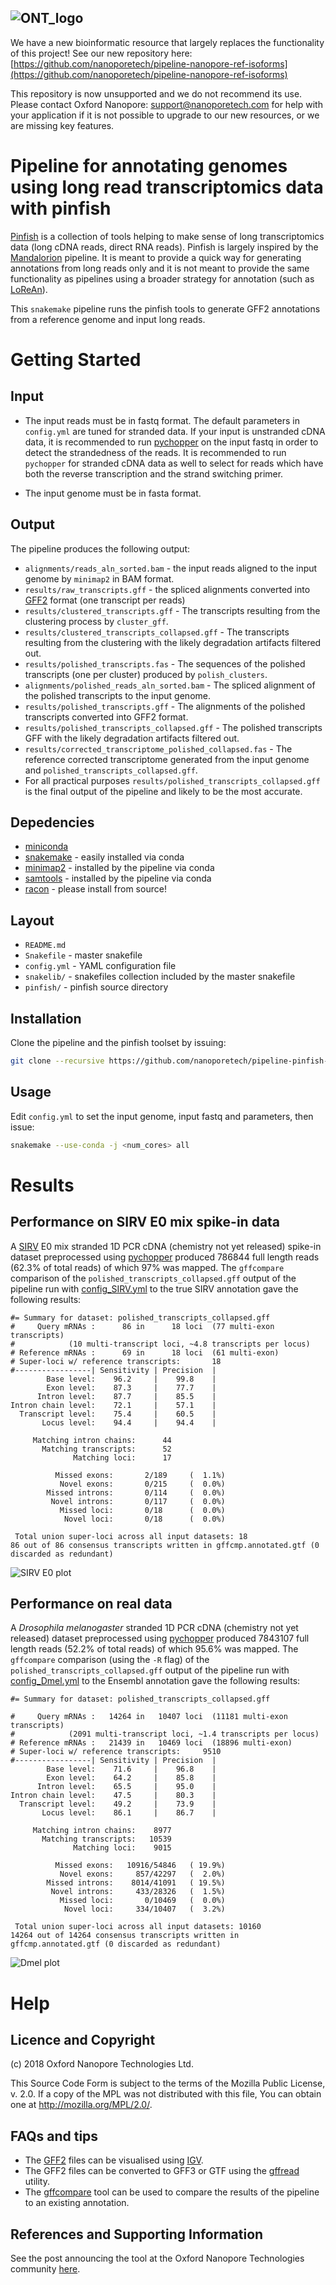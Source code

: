 ![ONT_logo](/ONT_logo.png)
-----------------------------

We have a new bioinformatic resource that largely replaces the functionality of this project! See our new repository here: [https://github.com/nanoporetech/pipeline-nanopore-ref-isoforms](https://github.com/nanoporetech/pipeline-nanopore-ref-isoforms)

This repository is now unsupported and we do not recommend its use. Please contact Oxford Nanopore: support@nanoporetech.com for help with your application if it is not possible to upgrade to our new resources, or we are missing key features.

Pipeline for annotating genomes using long read transcriptomics data with pinfish
=================================================================================

[Pinfish](https://github.com/nanoporetech/pinfish) is a collection of tools helping to make sense of long transcriptomics data (long cDNA reads, direct RNA reads). Pinfish is largely inspired by the [Mandalorion](https://www.nature.com/articles/ncomms16027) pipeline. It is meant to provide a quick way for generating annotations from long reads only and it is not meant to provide the same functionality as pipelines using a broader strategy for annotation (such as [LoReAn](https://www.biorxiv.org/content/early/2017/12/08/230359)).

This `snakemake` pipeline runs the pinfish tools to generate GFF2 annotations from a reference genome and input long reads.

Getting Started
===============

## Input

- The input reads must be in fastq format. The default parameters in `config.yml` are tuned for stranded data. If your input is unstranded cDNA data, it is recommended to run [pychopper](https://github.com/nanoporetech/pychopper) on the input fastq in order to detect the strandedness of the reads. It is recommended to run `pychopper` for stranded cDNA data as well to select for reads which have both the reverse transcription and the strand switching primer.

- The input genome must be in fasta format.

## Output

The pipeline produces the following output:

- `alignments/reads_aln_sorted.bam` - the input reads aligned to the input genome by `minimap2` in BAM format.
- `results/raw_transcripts.gff` - the spliced alignments converted into [GFF2](https://www.ensembl.org/info/website/upload/gff.html) format (one transcript per reads)
- `results/clustered_transcripts.gff` - The transcripts resulting from the clustering process by `cluster_gff`.
- `results/clustered_transcripts_collapsed.gff` - The transcripts resulting from the clustering with the likely degradation artifacts filtered out.
- `results/polished_transcripts.fas` - The sequences of the polished transcripts (one per cluster) produced by `polish_clusters`.
- `alignments/polished_reads_aln_sorted.bam` - The spliced alignment of the polished transcripts to the input genome.
- `results/polished_transcripts.gff` - The alignments of the polished transcripts converted into GFF2 format.
- `results/polished_transcripts_collapsed.gff` - The polished transcripts GFF with the likely degradation artifacts filtered out.
- `results/corrected_transcriptome_polished_collapsed.fas` - The reference corrected transcriptome generated from the input genome and `polished_transcripts_collapsed.gff`.
- For all practical purposes `results/polished_transcripts_collapsed.gff` is the final output of the pipeline and likely to be the most accurate.

## Depedencies

- [miniconda](https://conda.io/miniconda.html)
- [snakemake](http://snakemake.readthedocs.io/en/latest/) - easily installed via conda
- [minimap2](https://github.com/lh3/minimap2) - installed by the pipeline via conda
- [samtools](https://github.com/samtools/samtools) -  installed by the pipeline via conda
- [racon](https://github.com/isovic/racon) - please install from source!

## Layout

* `README.md`
* `Snakefile`         - master snakefile
* `config.yml`        - YAML configuration file
* `snakelib/`         - snakefiles collection included by the master snakefile
* `pinfish/`          - pinfish source directory



## Installation

Clone the pipeline and the pinfish toolset by issuing:

```bash
git clone --recursive https://github.com/nanoporetech/pipeline-pinfish-analysis.git
```

## Usage

Edit `config.yml` to set the input genome, input fastq and parameters, then issue:

```bash
snakemake --use-conda -j <num_cores> all
```

Results
=======

## Performance on SIRV E0 mix spike-in data

A [SIRV](https://www.lexogen.com/sirvs) E0 mix stranded 1D PCR cDNA (chemistry not yet released) spike-in dataset preprocessed using [pychopper](https://github.com/nanoporetech/pychopper) produced 786844 full length reads (62.3% of total reads) of which 97% was mapped. The `gffcompare` comparison of the `polished_transcripts_collapsed.gff` output of the pipeline run with [config_SIRV.yml](https://github.com/nanoporetech/pipeline-pinfish-analysis/blob/master/configs/config_SIRV.yml) to the true SIRV annotation gave the following results:


```
#= Summary for dataset: polished_transcripts_collapsed.gff
#     Query mRNAs :      86 in      18 loci  (77 multi-exon transcripts)
#            (10 multi-transcript loci, ~4.8 transcripts per locus)
# Reference mRNAs :      69 in      18 loci  (61 multi-exon)
# Super-loci w/ reference transcripts:       18
#-----------------| Sensitivity | Precision  |
        Base level:    96.2     |    99.8    |
        Exon level:    87.3     |    77.7    |
      Intron level:    87.7     |    85.5    |
Intron chain level:    72.1     |    57.1    |
  Transcript level:    75.4     |    60.5    |
       Locus level:    94.4     |    94.4    |

     Matching intron chains:      44
       Matching transcripts:      52
              Matching loci:      17

          Missed exons:       2/189     (  1.1%)
           Novel exons:       0/215     (  0.0%)
        Missed introns:       0/114     (  0.0%)
         Novel introns:       0/117     (  0.0%)
           Missed loci:       0/18      (  0.0%)
            Novel loci:       0/18      (  0.0%)

 Total union super-loci across all input datasets: 18
86 out of 86 consensus transcripts written in gffcmp.annotated.gtf (0 discarded as redundant)
```
![SIRV E0 plot](https://raw.githubusercontent.com/nanoporetech/pipeline-pinfish-analysis/master/misc/gffcompare_SIRV_E0.png)

## Performance on real data

A *Drosophila melanogaster* stranded 1D PCR cDNA (chemistry not yet released) dataset preprocessed using [pychopper](https://github.com/nanoporetech/pychopper) produced 7843107 full length reads (52.2% of total reads) of which 95.6% was mapped. The `gffcompare` comparison (using the `-R` flag) of the `polished_transcripts_collapsed.gff` output of the pipeline run with [config_Dmel.yml](https://github.com/nanoporetech/pipeline-pinfish-analysis/blob/master/configs/config_Dmel.yml) to the Ensembl annotation gave the following results:


```
#= Summary for dataset: polished_transcripts_collapsed.gff

#     Query mRNAs :   14264 in   10407 loci  (11181 multi-exon transcripts)
#            (2091 multi-transcript loci, ~1.4 transcripts per locus)
# Reference mRNAs :   21439 in   10469 loci  (18896 multi-exon)
# Super-loci w/ reference transcripts:     9510
#-----------------| Sensitivity | Precision  |
        Base level:    71.6     |    96.8    |
        Exon level:    64.2     |    85.8    |
      Intron level:    65.5     |    95.0    |
Intron chain level:    47.5     |    80.3    |
  Transcript level:    49.2     |    73.9    |
       Locus level:    86.1     |    86.7    |

     Matching intron chains:    8977
       Matching transcripts:   10539
              Matching loci:    9015

          Missed exons:   10916/54846   ( 19.9%)
           Novel exons:     857/42297   (  2.0%)
        Missed introns:    8014/41091   ( 19.5%)
         Novel introns:     433/28326   (  1.5%)
           Missed loci:       0/10469   (  0.0%)
            Novel loci:     334/10407   (  3.2%)

 Total union super-loci across all input datasets: 10160
14264 out of 14264 consensus transcripts written in gffcmp.annotated.gtf (0 discarded as redundant)
```
![Dmel plot](https://raw.githubusercontent.com/nanoporetech/pipeline-pinfish-analysis/master/misc/gffcompare_Dmel.png)

Help
=====

## Licence and Copyright

(c) 2018 Oxford Nanopore Technologies Ltd.

This Source Code Form is subject to the terms of the Mozilla Public
License, v. 2.0. If a copy of the MPL was not distributed with this
file, You can obtain one at http://mozilla.org/MPL/2.0/.

## FAQs and tips

- The [GFF2](https://www.ensembl.org/info/website/upload/gff.html) files can be visualised using [IGV](http://software.broadinstitute.org/software/igv).
- The GFF2 files can be converted to GFF3 or GTF using the [gffread](https://bioconda.github.io/recipes/gffread/README.html) utility.
- The [gffcompare](https://github.com/gpertea/gffcompare) tool can be used to compare the results of the pipeline to an existing annotation.


## References and Supporting Information

See the post announcing the tool at the Oxford Nanopore Technologies community [here](https://community.nanoporetech.com/posts/new-transcriptomics-analys).
